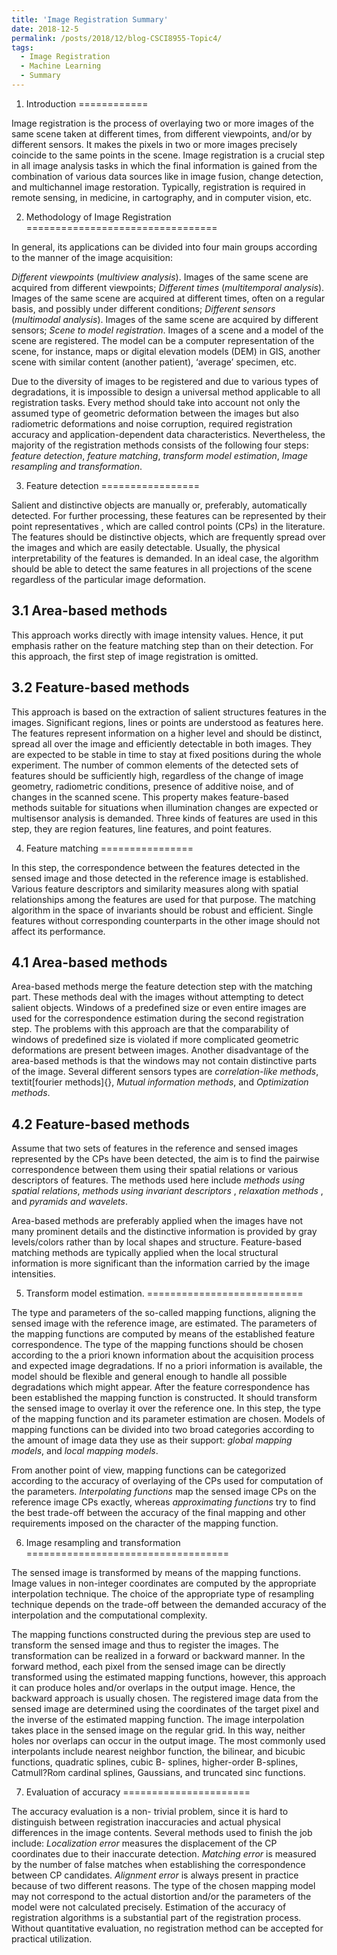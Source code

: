 ```yaml
---
title: 'Image Registration Summary'
date: 2018-12-5
permalink: /posts/2018/12/blog-CSCI8955-Topic4/
tags:
  - Image Registration
  - Machine Learning
  - Summary
---
```


1. Introduction
============

Image registration is the process of overlaying two or more images of
the same scene taken at different times, from different viewpoints,
and/or by different sensors. It makes the pixels in two or more images
precisely coincide to the same points in the scene. Image registration
is a crucial step in all image analysis tasks in which the final
information is gained from the combination of various data sources like
in image fusion, change detection, and multichannel image restoration.
Typically, registration is required in remote sensing, in medicine, in
cartography, and in computer vision, etc.

2. Methodology of Image Registration
=================================

In general, its applications can be divided into four main groups
according to the manner of the image acquisition:

*Different viewpoints* (*multiview analysis*). Images of the same scene
are acquired from different viewpoints; *Different times*
(*multitemporal analysis*). Images of the same scene are acquired at
different times, often on a regular basis, and possibly under different
conditions; *Different sensors* (*multimodal analysis*). Images of the
same scene are acquired by different sensors; *Scene to model
registration*. Images of a scene and a model of the scene are
registered. The model can be a computer representation of the scene, for
instance, maps or digital elevation models (DEM) in GIS, another scene
with similar content (another patient), ‘average’ specimen, etc.

Due to the diversity of images to be registered and due to various types
of degradations, it is impossible to design a universal method
applicable to all registration tasks. Every method should take into
account not only the assumed type of geometric deformation between the
images but also radiometric deformations and noise corruption, required
registration accuracy and application-dependent data characteristics.
Nevertheless, the majority of the registration methods consists of the
following four steps: *feature detection*, *feature matching*,
*transform model estimation*, *Image resampling and transformation*.

3. Feature detection
=================

Salient and distinctive objects are manually or, preferably,
automatically detected. For further processing, these features can be
represented by their point representatives , which are called control
points (CPs) in the literature. The features should be distinctive
objects, which are frequently spread over the images and which are
easily detectable. Usually, the physical interpretability of the
features is demanded. In an ideal case, the algorithm should be able to
detect the same features in all projections of the scene regardless of
the particular image deformation.

3.1 Area-based methods
------------------

This approach works directly with image intensity values. Hence, it put
emphasis rather on the feature matching step than on their detection.
For this approach, the first step of image registration is omitted.

3.2 Feature-based methods
---------------------

This approach is based on the extraction of salient structures features
in the images. Significant regions, lines or points are understood as
features here. The features represent information on a higher level and
should be distinct, spread all over the image and efficiently detectable
in both images. They are expected to be stable in time to stay at fixed
positions during the whole experiment. The number of common elements of
the detected sets of features should be sufficiently high, regardless of
the change of image geometry, radiometric conditions, presence of
additive noise, and of changes in the scanned scene. This property makes
feature-based methods suitable for situations when illumination changes
are expected or multisensor analysis is demanded. Three kinds of
features are used in this step, they are region features, line features,
and point features.

4. Feature matching
================

In this step, the correspondence between the features detected in the
sensed image and those detected in the reference image is established.
Various feature descriptors and similarity measures along with spatial
relationships among the features are used for that purpose. The matching
algorithm in the space of invariants should be robust and efficient.
Single features without corresponding counterparts in the other image
should not affect its performance.

4.1 Area-based methods
------------------

Area-based methods merge the feature detection step with the matching
part. These methods deal with the images without attempting to detect
salient objects. Windows of a predefined size or even entire images are
used for the correspondence estimation during the second registration
step. The problems with this approach are that the comparability of
windows of predefined size is violated if more complicated geometric
deformations are present between images. Another disadvantage of the
area-based methods is that the windows may not contain distinctive parts
of the image. Several different sensors types are *correlation-like
methods*, textit[fourier methods]{}, *Mutual information methods*, and
*Optimization methods*.

4.2 Feature-based methods
---------------------

Assume that two sets of features in the reference and sensed images
represented by the CPs have been detected, the aim is to find the
pairwise correspondence between them using their spatial relations or
various descriptors of features. The methods used here include *methods
using spatial relations*, *methods using invariant descriptors* ,
*relaxation methods* , and *pyramids and wavelets*.

Area-based methods are preferably applied when the images have not many
prominent details and the distinctive information is provided by gray
levels/colors rather than by local shapes and structure. Feature-based
matching methods are typically applied when the local structural
information is more significant than the information carried by the
image intensities.

5. Transform model estimation.
===========================

The type and parameters of the so-called mapping functions, aligning the
sensed image with the reference image, are estimated. The parameters of
the mapping functions are computed by means of the established feature
correspondence. The type of the mapping functions should be chosen
according to the a priori known information about the acquisition
process and expected image degradations. If no a priori information is
available, the model should be flexible and general enough to handle all
possible degradations which might appear. After the feature
correspondence has been established the mapping function is constructed.
It should transform the sensed image to overlay it over the reference
one. In this step, the type of the mapping function and its parameter
estimation are chosen. Models of mapping functions can be divided into
two broad categories according to the amount of image data they use as
their support: *global mapping models*, and *local mapping models*.

From another point of view, mapping functions can be categorized
according to the accuracy of overlaying of the CPs used for computation
of the parameters. *Interpolating functions* map the sensed image CPs on
the reference image CPs exactly, whereas *approximating functions* try
to find the best trade-off between the accuracy of the final mapping and
other requirements imposed on the character of the mapping function.

6. Image resampling and transformation
===================================

The sensed image is transformed by means of the mapping functions. Image
values in non-integer coordinates are computed by the appropriate
interpolation technique. The choice of the appropriate type of
resampling technique depends on the trade-off between the demanded
accuracy of the interpolation and the computational complexity.

The mapping functions constructed during the previous step are used to
transform the sensed image and thus to register the images. The
transformation can be realized in a forward or backward manner. In the
forward method, each pixel from the sensed image can be directly
transformed using the estimated mapping functions, however, this
approach it can produce holes and/or overlaps in the output image.
Hence, the backward approach is usually chosen. The registered image
data from the sensed image are determined using the coordinates of the
target pixel and the inverse of the estimated mapping function. The
image interpolation takes place in the sensed image on the regular grid.
In this way, neither holes nor overlaps can occur in the output image.
The most commonly used interpolants include nearest neighbor function,
the bilinear, and bicubic functions, quadratic splines, cubic B-
splines, higher-order B-splines, Catmull?Rom cardinal splines,
Gaussians, and truncated sinc functions.

7. Evaluation of accuracy
======================

The accuracy evaluation is a non- trivial problem, since it is hard to
distinguish between registration inaccuracies and actual physical
differences in the image contents. Several methods used to finish the
job include: *Localization error* measures the displacement of the CP
coordinates due to their inaccurate detection. *Matching error* is
measured by the number of false matches when establishing the
correspondence between CP candidates. *Alignment error* is always
present in practice because of two different reasons. The type of the
chosen mapping model may not correspond to the actual distortion and/or
the parameters of the model were not calculated precisely. Estimation of
the accuracy of registration algorithms is a substantial part of the
registration process. Without quantitative evaluation, no registration
method can be accepted for practical utilization.
